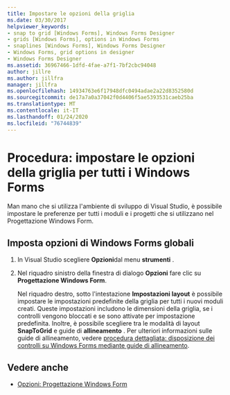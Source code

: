 ```yaml
---
title: Impostare le opzioni della griglia
ms.date: 03/30/2017
helpviewer_keywords:
- snap to grid [Windows Forms], Windows Forms Designer
- grids [Windows Forms], options in Windows Forms
- snaplines [Windows Forms], Windows Forms Designer
- Windows Forms, grid options in designer
- Windows Forms Designer
ms.assetid: 36967466-1dfd-4fae-a7f1-7bf2cbc94048
author: jillre
ms.author: jillfra
manager: jillfra
ms.openlocfilehash: 14934763e6f17948dfc0494adae2a22d8352580d
ms.sourcegitcommit: de17a7a0a37042f0d4406f5ae5393531caeb25ba
ms.translationtype: MT
ms.contentlocale: it-IT
ms.lasthandoff: 01/24/2020
ms.locfileid: "76744839"
---
```

# <a name="how-to-set-grid-options-for-all-windows-forms"></a>Procedura: impostare le opzioni della griglia per tutti i Windows Forms

Man mano che si utilizza l'ambiente di sviluppo di Visual Studio, è possibile impostare le preferenze per tutti i moduli e i progetti che si utilizzano nel Progettazione Windows Form.

## <a name="set-global-windows-forms-options"></a>Imposta opzioni di Windows Forms globali

1. In Visual Studio scegliere **Opzioni**dal menu **strumenti** .

2. Nel riquadro sinistro della finestra di dialogo **Opzioni** fare clic su **Progettazione Windows Form**.

   Nel riquadro destro, sotto l'intestazione **Impostazioni layout** è possibile impostare le impostazioni predefinite della griglia per tutti i nuovi moduli creati. Queste impostazioni includono le dimensioni della griglia, se i controlli vengono bloccati e se sono attivate per impostazione predefinita. Inoltre, è possibile scegliere tra le modalità di layout **SnapToGrid** e guide di **allineamento** . Per ulteriori informazioni sulle guide di allineamento, vedere [procedura dettagliata: disposizione dei controlli su Windows Forms mediante guide di allineamento](walkthrough-arranging-controls-on-windows-forms-using-snaplines.md).

## <a name="see-also"></a>Vedere anche

- [Opzioni: Progettazione Windows Form](/visualstudio/ide/reference/options-windows-forms-designer)
